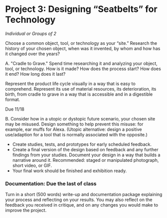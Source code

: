 # Project 3: Designing “Seatbelts” for Technology 

_Individual or Groups of 2_

Choose a common object, tool, or technology as your “site.” Research the history of your chosen object, when was it invented, by whom and how has it changed over the years? 

A. "Cradle to Grave." Spend time researching it and analyzing your object, tool, or technology. How is it made? How does the process start? How does it end? How long does it last? 

Represent the product life cycle visually in a way that is easy to comprehend. Represent its use of material resources, its deterioration, its birth, from cradle to grave in a way that is accessible and in a digestible format. 

Due 11/18

B. Consider how in a utopic or dystopic future scenario, your chosen site may be misused. Design something to help prevent this misuse: for example, ear muffs for Alexa. (Utopic alternative: design a positive use/adaption for a tool that is normally associated with the opposite.) 
* Create studies, tests, and prototypes for early scheduled feedback. 
* Create a final version of the design based on feedback and any further findings from your studies. Document your design in a way that builds a narrative around it. Recommended: staged or manipulated photograph, short video, or GIF.
* Your final work should be finished and exhibition ready.

### Documentation: Due the last of class 

Turn in a short (500 words) write-up and documentation package explaining your process and reflecting on your results. You may also reflect on the feedback you received in critique, and on any changes you would make to improve the project. 
